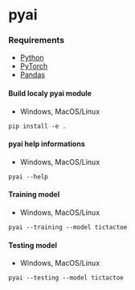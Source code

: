 # pyai

### Requirements
* [Python](https://www.python.org)
* [PyTorch](https://nodejs.org)
* [Pandas](https://pandas.pydata.org)

#### Build localy pyai module
* Windows, MacOS/Linux
```
pip install -e .
```
#### pyai help informations
* Windows, MacOS/Linux
```
pyai --help
```
#### Training model
* Windows, MacOS/Linux
```
pyai --training --model tictactoe
```
#### Testing model
* Windows, MacOS/Linux
```
pyai --testing --model tictactoe
```
